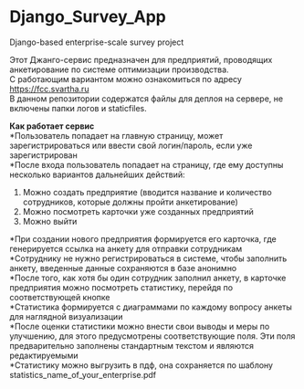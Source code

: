 # Django_Survey_App
Django-based enterprise-scale survey project

Этот Джанго-сервис предназначен для предприятий, проводящих анкетирование по системе оптимизации производства.  
С работающим вариантом можно ознакомиться по адресу https://fcc.svartha.ru  
В данном репозитории содержатся файлы для деплоя на сервере, не включены папки логов и staticfiles.  

**Как работает сервис**  
*Пользователь попадает на главную страницу, может зарегистрироваться или ввести свой логин/пароль, если уже зарегистрирован  
*После входа пользователь попадает на страницу, где ему доступны несколько вариантов дальнейших действий:  
1. Можно создать предприятие (вводится название и количество сотрудников, которые должны пройти анкетирование)
2. Можно посмотреть карточки уже созданных предприятий
3. Можно выйти  

*При создании нового предприятия формируется его карточка, где генерируется ссылка на анкету для отправки сотрудникам  
*Сотруднику не нужно регистрироваться в системе, чтобы заполнить анкету, введенные данные сохраняются в базе анонимно  
*После того, как хотя бы один сотрудник заполнил анкету, в карточке предприятия можно посмотреть статистику,  перейдя по соответствующей кнопке  
*Статистика формируется с диаграммами по каждому вопросу анкеты для наглядной визуализации  
*После оценки статистики можно внести свои выводы и меры по улучшению, для этого предусмотрены соответствующие поля. Эти поля предварительно заполнены стандартным текстом и являются редактируемыми  
*Статистику можно выгрузить в пдф, она сохраняется по шаблону statistics_name_of_your_enterprise.pdf  
